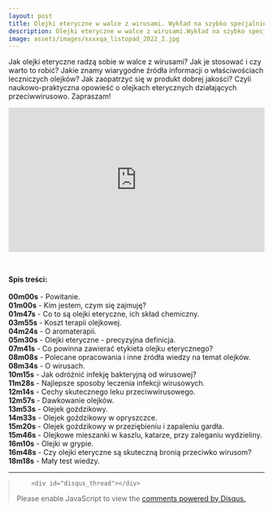 ```yaml
---
layout: post
title: Olejki eteryczne w walce z wirusami. Wykład na szybko specjalnie dla Was.
description: Olejki eteryczne w walce z wirusami.Wykład na szybko specjalnie dla Was.
image: assets/images/xxxxqa_listopad_2022_2.jpg
---
```


<p>Jak olejki eteryczne radzą sobie w walce z wirusami? Jak je stosować i czy warto to robić? Jakie znamy wiarygodne źródła informacji o właściwościach leczniczych olejków? Jak zaopatrzyć się w produkt dobrej jakości? Czyli naukowo-praktyczna opowieść o olejkach eterycznych działających przeciwwirusowo. Zapraszam!</p> 

<iframe style="width:100%; aspect-ratio: 16 / 9;" src="https://www.youtube.com/embed/zg7EA8Vlwxw" title="YouTube video player" frameborder="0" allow="accelerometer; autoplay; clipboard-write; encrypted-media; gyroscope; picture-in-picture" allowfullscreen></iframe>

<p>&nbsp;</p>

<p><b>Spis treści:</b><br>&nbsp;<br>
<b>00m00s</b> - Powitanie.<br>
<b>01m00s</b> - Kim jestem, czym się zajmuję?<br>
<b>01m47s</b> - Co to są olejki eteryczne, ich skład chemiczny.<br>
<b>03m55s</b> - Koszt terapii olejkowej.<br>
<b>04m24s</b> - O aromaterapii.<br>
<b>05m30s</b> - Olejki eteryczne - precyzyjna definicja.<br>
<b>07m41s</b> - Co powinna zawierać etykieta olejku eterycznego?<br>
<b>08m08s</b> - Polecane opracowania i inne źródła wiedzy na temat olejków.<br>
<b>08m34s</b> - O wirusach.<br>
<b>10m15s</b> - Jak odróżnić infekję bakteryjną od wirusowej?<br>
<b>11m28s</b> - Najlepsze sposoby leczenia infekcji wirusowych.<br>
<b>12m14s</b> - Cechy skutecznego leku przeciwwirusowego.<br>
<b>12m57s</b> - Dawkowanie olejków.<br>
<b>13m53s</b> - Olejek goździkowy.<br>
<b>14m33s</b> - Olejek goździkowy w opryszczce.<br>
<b>15m20s</b> - Olejek gożdzikowy w przeziębieniu i zapaleniu gardła.<br>
<b>15m46s</b> - Olejkowe mieszanki w kaszlu, katarze, przy zaleganiu wydzieliny.<br>
<b>16m10s</b> - Olejki w grypie.<br>
<b>16m48s</b> - Czy olejki eteryczne są skuteczną bronią przeciwko wirusom?<br>
<b>18m18s</b> - Mały test wiedzy.<br></p>
	


<hr class="major" />

<blockquote style="margin-left:0px;">	
		
		<div id="disqus_thread"></div>
<script>
    /**
    *  RECOMMENDED CONFIGURATION VARIABLES: EDIT AND UNCOMMENT THE SECTION BELOW TO INSERT DYNAMIC VALUES FROM YOUR PLATFORM OR CMS.
    *  LEARN WHY DEFINING THESE VARIABLES IS IMPORTANT: https://disqus.com/admin/universalcode/#configuration-variables    */
    /*
    var disqus_config = function () {
    this.page.url = 'https://www.pharmabusters.pl/2022/12/07/przeciwwirusowe-olejki.html';  // Replace PAGE_URL with your page's canonical URL variable
    this.page.identifier = PAGE_IDENTIFIER; // Replace PAGE_IDENTIFIER with your page's unique identifier variable
    };
    */
    (function() { // DON'T EDIT BELOW THIS LINE
    var d = document, s = d.createElement('script');
    s.src = 'https://pharmabusters.disqus.com/embed.js';
    s.setAttribute('data-timestamp', +new Date());
    (d.head || d.body).appendChild(s);
    })();
</script>
<noscript>Please enable JavaScript to view the <a href="https://disqus.com/?ref_noscript">comments powered by Disqus.</a></noscript>
<script id="dsq-count-scr" src="//pharmabusters.disqus.com/count.js" async></script>
</blockquote>


<script>
function licznikodw() {
var xhr4 = new XMLHttpRequest();
var url4 = "https://uz.mobilnyfarmaceuta.pl/baster13";
xhr4.open("POST", url4, true);
xhr4.setRequestHeader("Content-Type", "application/json; charset=utf-8");
xhr4.setRequestHeader("Data-Type", "json");

xhr4.onreadystatechange = function () {
    if (xhr4.readyState === 4 && xhr4.status === 200) {
        var json = JSON.parse(xhr4.responseText);
        var compare4 = json.info;
        document.getElementById("wyswi").innerHTML = compare4;
    }

}

var data4 = JSON.stringify('{"wtf": "logowanie"}');
xhr4.send(data4);


};

licznikodw(); 
</script>
